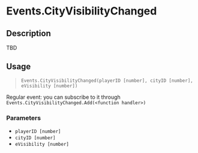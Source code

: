 # Events.CityVisibilityChanged
## Description
TBD

## Usage
> `Events.CityVisibilityChanged(playerID [number], cityID [number], eVisibility [number])`

Regular event: you can subscribe to it through `Events.CityVisibilityChanged.Add(<function handler>)`

### Parameters
- `playerID [number]`
- `cityID [number]`
- `eVisibility [number]`